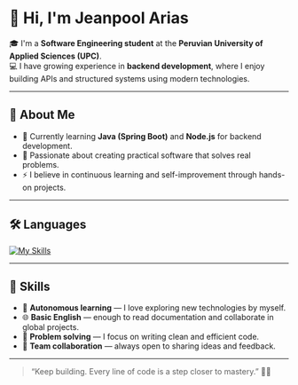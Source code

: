 # 👋 Hi, I'm Jeanpool Arias  

🎓 I'm a **Software Engineering student** at the **Peruvian University of Applied Sciences (UPC)**.  
💻 I have growing experience in **backend development**, where I enjoy building APIs and structured systems using modern technologies.  

---

## 💬 About Me  
- 🌱 Currently learning **Java (Spring Boot)** and **Node.js** for backend development.  
- 🎯 Passionate about creating practical software that solves real problems.  
- ⚡ I believe in continuous learning and self-improvement through hands-on projects.  

---

## 🛠️ Languages  
[![My Skills](https://skillicons.dev/icons?i=js,nodejs,mysql,expressjs,git,github,hmtl,css,c++,python,java)](https://skillicons.dev)

---

## 🚀 Skills  
- 🧠 **Autonomous learning** — I love exploring new technologies by myself.  
- 🌐 **Basic English** — enough to read documentation and collaborate in global projects.  
- 🧩 **Problem solving** — I focus on writing clean and efficient code.  
- 🤝 **Team collaboration** — always open to sharing ideas and feedback.  

---

> “Keep building. Every line of code is a step closer to mastery.” 🧑‍💻
